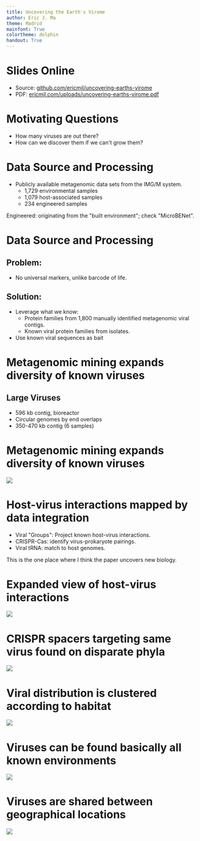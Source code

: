 ```yaml
---
title: Uncovering the Earth's Virome
author: Eric J. Ma
theme: Madrid
mainfont: True
colortheme: dolphin
handout: True
---
```


# Slides Online

- Source: [github.com/ericmjl/uncovering-earths-virome][source]
- PDF: [ericmjl.com/uploads/uncovering-earths-virome.pdf][pdf]

[pdf]: http://www.ericmjl.com/uploads/uncovering-earths-virome.pdf
[source]: http://github.com/ericmjl/uncovering-earths-virome

# Motivating Questions

- How many viruses are out there?
- How can we discover them if we can't grow them?

# Data Source and Processing

- Publicly available metagenomic data sets from the IMG/M system.
    - 1,729 environmental samples
    - 1,079 host-associated samples
    - 234 engineered samples

Engineered: originating from the "built environment"; check "MicroBENet".

# Data Source and Processing

## Problem:
- No universal markers, unlike barcode of life.

## Solution:
- Leverage what we know:
    - Protein families from 1,800 manually identified metagenomic viral contigs.
    - Known viral protein families from isolates.
- Use known viral sequences as bait

# Metagenomic mining expands diversity of known viruses

## Large Viruses
- 596 kb contig, bioreactor
- Circular genomes by end overlaps
- 350-470 kb contig (6 samples)

# Metagenomic mining expands diversity of known viruses

![](./figures/nature19094-f1.jpg)

# Host-virus interactions mapped by data integration

- Viral "Groups": Project known host-virus interactions.
- CRISPR-Cas: identify virus-prokaryote pairings.
- Viral tRNA: match to host genomes.

This is the one place where I think the paper uncovers new biology.

# Expanded view of host-virus interactions

![](./figures/nature19094-f2.jpg)

# CRISPR spacers targeting same virus found on disparate phyla

![](./figures/nature19094-f3.jpg)

# Viral distribution is clustered according to habitat

![](./figures/nature19094-f4.jpg)

# Viruses can be found basically all known environments

![](./figures/nature19094-f5.jpg)

# Viruses are shared between geographical locations

![](./figures/nature19094-f6.jpg)
